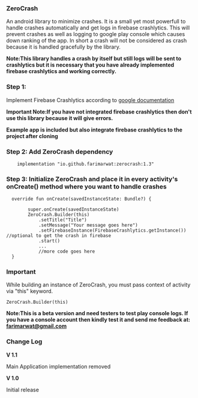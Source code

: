
### ZeroCrash 
An android library to minimize crashes. It is a small yet most powerfull to handle crashes automatically and get logs in firebase crashlytics. This will prevent crashes as well as logging to google play console which causes down ranking of the app. In short a crash will not be considered as crash because it is handled gracefully by the library.

**Note:This library handles a crash by itself but still logs will be sent to crashlytics but it is necessary that you have already implemented firebase crashlytics and working correctly.**

### Step 1:
Implement Firebase Crashlytics according to <a href="https://firebase.google.com/docs/crashlytics/get-started?platform=android">google documentation</a>

**Important Note:If you have not integrated firebase crashlytics then don't use this library because it will give errors.**

**Example app is included but also integrate firebase crashlytics to the project after cloning**

### Step 2: Add ZeroCrash dependency
```
    implementation "io.github.farimarwat:zerocrash:1.3"

```

### Step 3: Initialize ZeroCrash and place it in every activity's onCreate() method where you want to handle crashes
```
  override fun onCreate(savedInstanceState: Bundle?) {
     
        super.onCreate(savedInstanceState)
        ZeroCrash.Builder(this)
            .setTitle("Title")
            .setMessage("Your message goes here")
            .setFirebaseInstance(FirebaseCrashlytics.getInstance()) //optional to get the crash in firebase
            .start()
            ...
            //more code goes here
  }
```
### Important
While building an instance of ZeroCrash, you must pass context of activity via "this" keyword.
```
ZeroCrash.Builder(this)
```

**Note:This is a beta version and need testers to test play console logs. If you have a console account then kindly test it and send me feedback at: farimarwat@gmail.com**

### Change Log
**V 1.1**

Main Application implementation removed

**V 1.0**

Initial release
